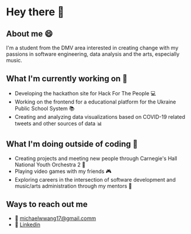 # Hey there 👋

## About me 😄
I'm a student from the DMV area interested in creating change with my passions in software engineering, data analysis and the arts, especially music. 

## What I'm currently working on 🔭
- Developing the hackathon site for Hack For The People 💻
- Working on the frontend for a educational platform for the Ukraine Public School System 📚
- Creating and analyzing data visualizations based on COVID-19 related tweets and other sources of data 📊

## What I'm doing outside of coding 🌱
- Creating projects and meeting new people through Carnegie's Hall National Youth Orchestra 2 🎵
- Playing video games with my friends 🎮
- Exploring careers in the intersection of software development and music/arts administration through my mentors 🌟

## Ways to reach out me 
- 📧 michaelwwang17@gmail.comm 
- 💼 [Linkedin](https://www.linkedin.com/in/michael-wang-0327209a/)
